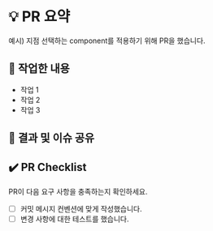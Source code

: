 # 💡 PR 요약
예시) 지점 선택하는 component를 적용하기 위해 PR을 했습니다. 

## 📍 작업한 내용
- 작업 1
- 작업 2
- 작업 3

## 🔎 결과 및 이슈 공유


## ✔️ PR Checklist
PR이 다음 요구 사항을 충족하는지 확인하세요.

- [ ] 커밋 메시지 컨벤션에 맞게 작성했습니다.
- [ ] 변경 사항에 대한 테스트를 했습니다. 
